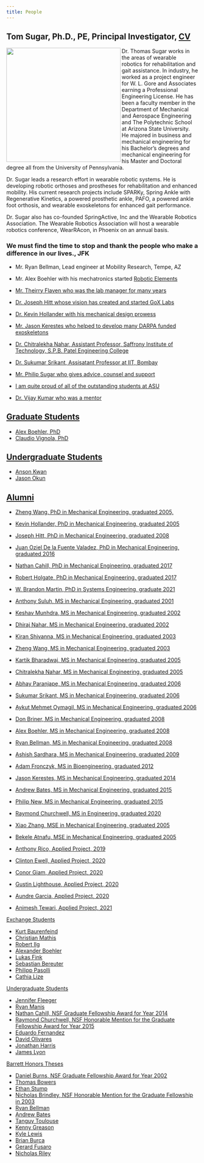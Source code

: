 ```yaml
---
title: People
---
```


## Tom Sugar, Ph.D., PE, Principal Investigator, [CV](cvsugar.pdf)
<div class="row">
<img src="{{ site.base_path }}/assets/images/tom_headshot.jpg" height="300px" align="left">

Dr. Thomas Sugar works in the areas of wearable robotics for rehabilitation and gait assistance. In industry, he worked as a project engineer for W. L. Gore and Associates earning a Professional Engineering License. He has been a faculty member in the Department of Mechanical and Aerospace Engineering and The Polytechnic School at Arizona State University. He majored in business and mechanical engineering for his Bachelor’s degrees and mechanical engineering for his Master and Doctoral degree all from the University of Pennsylvania.

Dr. Sugar leads a research effort in wearable robotic systems. He is developing robotic orthoses and prostheses for rehabilitation and enhanced mobility. His current research projects include SPARKy, Spring Ankle with Regenerative Kinetics, a powered prosthetic ankle, PAFO, a powered ankle foot orthosis, and wearable exoskeletons for enhanced gait performance.

Dr. Sugar also has co-founded SpringActive, Inc and the Wearable Robotics Association. The Wearable Robotics Association will host a wearable robotics conference, WearRAcon, in Phoenix on an annual basis.

</div>

###  We must find the time to stop and thank the people who make a difference in our lives., JFK

* Mr. Ryan Bellman, Lead engineer at Mobility Research, Tempe, AZ
* Mr. Alex Boehler with his mechatronics  started <a href="https://www.roboticelements.com/" title="Mechatronics"> Robotic Elements 
* Mr. Theirry Flaven who was the lab manager for many years
* Dr. Joseph Hitt whose vision has created and started <a href="https://www.goxlabs.com/" title="GoX Labsgo"> GoX Labs
* Dr. Kevin Hollander with his mechanical design prowess
* Mr. Jason Kerestes who helped to develop many DARPA funded exoskeletons
* Dr. Chitralekha Nahar, Assistant Professor, Saffrony Institute of Technology, S.P.B. Patel Engineering College  
* Dr. Sukumar Srikant, Assisatant Professor at IIT, Bombay  
* Mr. Philip Sugar who gives advice, counsel and support

* I am quite proud of all of the outstanding students at ASU

* Dr. Vijay Kumar who was a mentor



## Graduate Students
* Alex Boehler, PhD
* Claudio Vignola, PhD

## Undergraduate Students
* Anson Kwan
* Jason Okun

## Alumni

* Zheng Wang, PhD in Mechanical Engineering, graduated 2005,
* Kevin Hollander, PhD in Mechanical Engineering, graduated 2005
* Joseph Hitt, PhD in Mechanical Engineering, graduated 2008
* Juan Oziel De la Fuente Valadez, PhD in Mechanical Engineering, graduated 2016
* Nathan Cahill, PhD in Mechanical Engineering, graduated 2017
* Robert Holgate, PhD in Mechanical Engineering, graduated 2017
* W. Brandon Martin, PhD in Systems Engineering, graduate 2021

* Anthony Suluh, MS in Mechanical Engineering, graduated 2001
* Keshav Munhdra, MS in Mechanical Engineering, graduated 2002
* Dhiraj Nahar, MS in Mechanical Engineering, graduated 2002
* Kiran Shivanna, MS in Mechanical Engineering, graduated 2003
* Zheng Wang, MS in Mechanical Engineering, graduated 2003
* Kartik Bharadwaj, MS in Mechanical Engineering, graduated 2005
* Chitralekha Nahar, MS in Mechanical Engineering, graduated 2005
* Abhay Paranjape, MS in Mechanical Engineering, graduated 2006
* Sukumar Srikant, MS in Mechanical Engineering, graduated 2006
* Aykut Mehmet Oymagil, MS in Mechanical Engineering, graduated 2006
* Don Briner, MS in Mechanical Engineering, graduated 2008
* Alex Boehler, MS in Mechanical Engineering, graduated 2008
* Ryan Bellman, MS in Mechanical Engineering, graduated 2008
* Ashish Sardhara, MS in Mechanical Engineering, graduated 2009
* Adam Fronczyk, MS in Bioengineering, graduated 2012
* Jason Kerestes, MS in Mechanical Engineering, graduated 2014
* Andrew Bates, MS in Mechanical Engineering, graduated 2015
* Philip New, MS in Mechanical Engineering, graduated 2015
* Raymond Churchwell, MS in Engineering, graduated 2020

* Xiao Zhang, MSE in Mechanical Engineering, graduated 2005
* Bekele Atnafu, MSE in Mechanical Engineering, graduated 2005

* Anthony Rico, Applied Project, 2019
* Clinton Ewell, Applied Project, 2020
* Conor Giam, Applied Project, 2020
* Gustin Lighthouse, Applied Project, 2020
* Aundre Garcia, Applied Project, 2020
* Animesh Tewari, Applied Project, 2021

Exchange Students
* Kurt Baurenfeind
* Christian Mathis
* Robert Ilg
* Alexander Boehler
* Lukas Fink 
* Sebastian Bereuter
* Philipp Pasolli
* Cathia Lize

Undergraduate Students
* Jennifer Fleeger 
* Ryan Manis
* Nathan Cahill, NSF Graduate Fellowship Award for Year 2014
* Raymond Churchwell, NSF Honorable Mention for the Graduate Fellowship Award for Year 2015
* Eduardo Fernandez
* David Olivares
* Jonathan Harris
* James Lyon

Barrett Honors Theses
* Daniel Burns, NSF Graduate Fellowship Award for Year 2002 
* Thomas Bowers 
* Ethan Stump 
* Nicholas Brindley, NSF Honorable Mention for the Graduate Fellowship in 2003
* Ryan Bellman
* Andrew Bates
* Tanguy Toulouse
* Kenny Greason
* Kyle Lewis
* Brian Burca
* Gerard Fusaro
* Nicholas Riley


